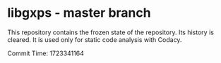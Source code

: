 # libgxps - master branch

This repository contains the frozen state of the repository.
Its history is cleared. It is used only for static code
analysis with Codacy.

Commit Time: 1723341164